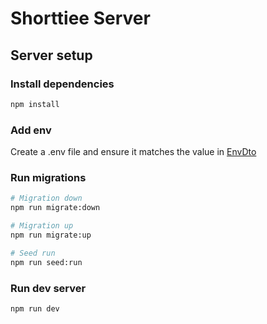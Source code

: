 # Shorttiee Server

## Server setup

### Install dependencies

```bash
npm install
```

### Add env

Create a .env file and ensure it matches the value in [EnvDto](src/dto/env.dto.ts)

### Run migrations

```bash
# Migration down
npm run migrate:down

# Migration up
npm run migrate:up

# Seed run
npm run seed:run
```

### Run dev server

```bash
npm run dev
```
